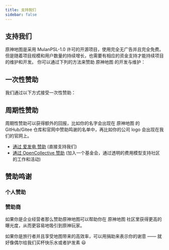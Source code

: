 ```yaml
---
title: 支持我们
sidebar: false
---
```


## 支持我们

原神地图是采用 MulanPSL-1.0 许可的开源项目，使用完全无广告并且完全免费。 但是随着项目规模和用户数量的持续增长，也需要有相应的资金支持才能持续项目的维护和开发。 你可以通过下列的方法来赞助 原神地图 的开发与维护：

## 一次性赞助

我们通过以下方式接受一次性赞助：

<Sponsorship></Sponsorship>

## 周期性赞助

周期性赞助可以获得额外的回报，比如你的名字会出现在 原神地图 的 GitHub/Gitee 仓库和官网中赞助鸣谢的名单中，再比如你的公司 logo 会出现在我们的官网上。

- [通过 爱发电 赞助](https://afdian.net/@yuanshenditu 'https://afdian.net/@yuanshenditu') (直接支持我们)
- [通过 OpenCollective 赞助](https://opencollective.com/genshinmap 'https://opencollective.com/genshinmap') (加入一个基金会，通过透明的费用模型支持社区的工作和活动)

## 赞助鸣谢

### 个人赞助

<Backers></Backers>

### 赞助商

<el-empty description="您可以通过yuanshenmap@gmail.com联系我们"></el-empty>

如果你是企业经营者那么赞助原神地图可以帮助你在 原神地图 社区里获得更高的曝光度，从而更容易地吸引到原神玩家。

如果你是旅行者并且享受地图带来的高效率，可以用捐助来表示你的谢意 —— 就好像偶尔给我们买杯快乐水或者护发素 😃
